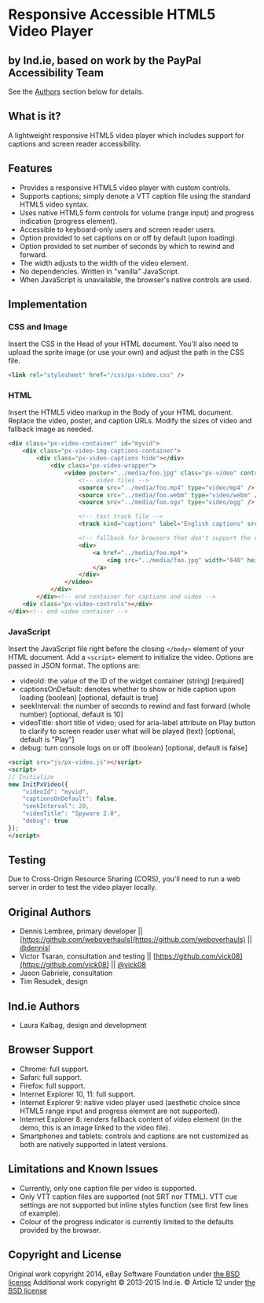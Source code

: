 # Responsive Accessible HTML5 Video Player

## by Ind.ie, based on work by the PayPal Accessibility Team
See the [Authors](#authors) section below for details.

## What is it?
A lightweight responsive HTML5 video player which includes support for captions and screen reader accessibility.

## Features
- Provides a responsive HTML5 video player with custom controls.
- Supports captions; simply denote a VTT caption file using the standard HTML5 video syntax.
- Uses native HTML5 form controls for volume (range input) and progress indication (progress element).
- Accessible to keyboard-only users and screen reader users.
- Option provided to set captions on or off by default (upon loading).
- Option provided to set number of seconds by which to rewind and forward.
- The width adjusts to the width of the video element.
- No dependencies. Written in "vanilla" JavaScript.
- When JavaScript is unavailable, the browser's native controls are used.

## Implementation

### CSS and Image
Insert the CSS in the Head of your HTML document. You'll also need to upload the sprite image (or use your own) and adjust the path in the CSS file.

```html
<link rel="stylesheet" href="/css/px-video.css" />
```

### HTML
Insert the HTML5 video markup in the Body of your HTML document. Replace the video, poster, and caption URLs. Modify the sizes of video and fallback image as needed.
```html
<div class="px-video-container" id="myvid">
	<div class="px-video-img-captions-container">
		<div class="px-video-captions hide"></div>
			<div class="px-video-wrapper">
				<video poster="../media/foo.jpg" class="px-video" controls>
					<!-- video files -->
					<source src="../media/foo.mp4" type="video/mp4" />
					<source src="../media/foo.webm" type="video/webm" />
					<source src="../media/foo.ogv" type="video/ogg" />

					<!-- text track file -->
					<track kind="captions" label="English captions" src="../media/captions-foo-en.vtt" srclang="en" default />

					<!-- fallback for browsers that don't support the video element -->
					<div>
						<a href="../media/foo.mp4">
							<img src="../media/foo.jpg" width="640" height="360" alt="download video" />
						</a>
					</div>
				</video>
			</div>
		</div><!-- end container for captions and video -->
	<div class="px-video-controls"></div>
</div><!-- end video container -->
```

### JavaScript
Insert the JavaScript file right before the closing `</body>` element of your HTML document. Add a `<script>` element to initialize the video. Options are passed in JSON format. The options are:

- videoId: the value of the ID of the widget container (string) [required]
- captionsOnDefault: denotes whether to show or hide caption upon loading (boolean) [optional, default is true]
- seekInterval: the number of seconds to rewind and fast forward (whole number) [optional, default is 10]
- videoTitle: short title of video; used for aria-label attribute on Play button to clarify to screen reader user what will be played (text) [optional, default is "Play"]
- debug: turn console logs on or off (boolean) [optional, default is false]

```html
<script src="js/px-video.js"></script>
<script>
// Initialize
new InitPxVideo({
	"videoId": "myvid",
	"captionsOnDefault": false,
	"seekInterval": 20,
	"videoTitle": "Spyware 2.0",
	"debug": true
});
</script>
```

## Testing
Due to Cross-Origin Resource Sharing (CORS), you'll need to run a web server in order to test the video player locally.

## Original Authors
- Dennis Lembree, primary developer || [https://github.com/weboverhauls](https://github.com/weboverhauls) || [@dennisl](https://twitter.com/dennisl)
- Victor Tsaran, consultation and testing || [https://github.com/vick08](https://github.com/vick08) || [@vick08](https://twitter.com/vick08)
- Jason Gabriele, consultation
- Tim Resudek, design

## Ind.ie Authors
- Laura Kalbag, design and development

## Browser Support
- Chrome: full support.
- Safari: full support.
- Firefox: full support.
- Internet Explorer 10, 11: full support.
- Internet Explorer 9: native video player used (aesthetic choice since HTML5 range input and progress element are not supported).
- Internet Explorer 8: renders fallback content of video element (in the demo, this is an image linked to the video file).
- Smartphones and tablets: controls and captions are not customized as both are natively supported in latest versions.

## Limitations and Known Issues
- Currently, only one caption file per video is supported.
- Only VTT caption files are supported (not SRT nor TTML). VTT cue settings are not supported but inline styles function (see first few lines of example).
- Colour of the progress indicator is currently limited to the defaults provided by the browser.

## Copyright and License
Original work copyright 2014, eBay Software Foundation under [the BSD license](LICENSE.md)
Additional work copyright © 2013-2015 Ind.ie. © Article 12 under [the BSD license](LICENSE.md)
